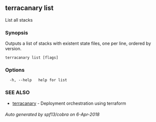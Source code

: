 ## terracanary list

List all stacks

### Synopsis

Outputs a list of stacks with existent state files, one per line, ordered by version.

```
terracanary list [flags]
```

### Options

```
  -h, --help   help for list
```

### SEE ALSO

* [terracanary](../README.md)	 - Deployment orchestration using terraform

###### Auto generated by spf13/cobra on 6-Apr-2018

